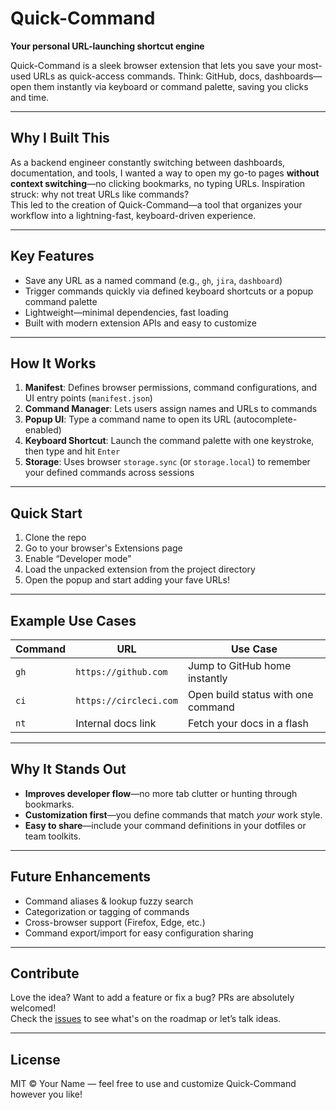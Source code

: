 # Quick-Command

**Your personal URL-launching shortcut engine**

Quick-Command is a sleek browser extension that lets you save your most-used URLs as quick-access commands. Think: GitHub, docs, dashboards—open them instantly via keyboard or command palette, saving you clicks and time.

---

##  Why I Built This

 As a backend engineer constantly switching between dashboards, documentation, and tools, I wanted a way to open my go-to pages **without context switching**—no clicking bookmarks, no typing URLs. Inspiration struck: why not treat URLs like commands?  
 This led to the creation of Quick-Command—a tool that organizes your workflow into a lightning-fast, keyboard-driven experience.

---

##  Key Features

- Save any URL as a named command (e.g., `gh`, `jira`, `dashboard`)
- Trigger commands quickly via defined keyboard shortcuts or a popup command palette
- Lightweight—minimal dependencies, fast loading
- Built with modern extension APIs and easy to customize

---

##  How It Works

1. **Manifest**: Defines browser permissions, command configurations, and UI entry points (`manifest.json`)
2. **Command Manager**: Lets users assign names and URLs to commands
3. **Popup UI**: Type a command name to open its URL (autocomplete-enabled)
4. **Keyboard Shortcut**: Launch the command palette with one keystroke, then type and hit `Enter`
5. **Storage**: Uses browser `storage.sync` (or `storage.local`) to remember your defined commands across sessions

---

##  Quick Start

1. Clone the repo
2. Go to your browser's Extensions page
3. Enable “Developer mode”
4. Load the unpacked extension from the project directory
5. Open the popup and start adding your fave URLs!

---

##  Example Use Cases

| Command | URL                          | Use Case                           |
|---------|------------------------------|------------------------------------|
| `gh`    | `https://github.com`         | Jump to GitHub home instantly      |
| `ci`    | `https://circleci.com`       | Open build status with one command |
| `nt`    | Internal docs link           | Fetch your docs in a flash         |

---

##  Why It Stands Out

- **Improves developer flow**—no more tab clutter or hunting through bookmarks.
- **Customization first**—you define commands that match *your* work style.
- **Easy to share**—include your command definitions in your dotfiles or team toolkits.

---

##  Future Enhancements

- Command aliases & lookup fuzzy search
- Categorization or tagging of commands
- Cross-browser support (Firefox, Edge, etc.)
- Command export/import for easy configuration sharing

---

##  Contribute

Love the idea? Want to add a feature or fix a bug? PRs are absolutely welcomed!  
Check the [issues](#) to see what's on the roadmap or let’s talk ideas.

---

##  License

MIT © Your Name — feel free to use and customize Quick-Command however you like!

